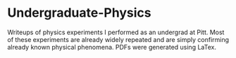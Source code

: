 # Undergraduate-Physics
Writeups of physics experiments I performed as an undergrad at Pitt.
Most of these experiments are already widely repeated and are simply confirming already known physical phenomena.
PDFs were generated using LaTex. 
